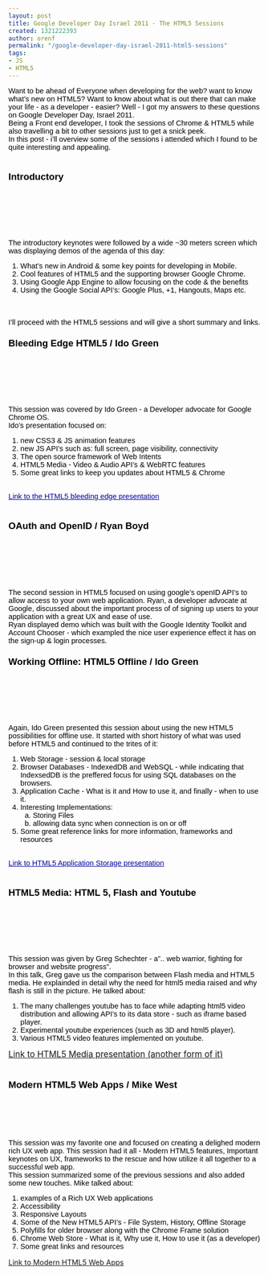 ```yaml
---
layout: post
title: Google Developer Day Israel 2011 - The HTML5 Sessions
created: 1321222393
author: orenf
permalink: "/google-developer-day-israel-2011-html5-sessions"
tags:
- JS
- HTML5
---
```

<div style="background-color: transparent; "><span style="font-size: 11pt; font-family: Arial; color: rgb(0, 0, 0); background-color: transparent; text-decoration: none; vertical-align: baseline; white-space: pre-wrap; ">Want to be ahead of Everyone when developing for the web? want to know what&rsquo;s new on HTML5? Want to know about what is out there that can make your life - as a developer - easier? Well - I got my answers to these questions on Google Developer Day, Israel 2011.</span><br />
<span style="font-size: 11pt; font-family: Arial; color: rgb(0, 0, 0); background-color: transparent; text-decoration: none; vertical-align: baseline; white-space: pre-wrap; ">Being a Front end developer, I took the sessions of Chrome &amp; HTML5 while also travelling a bit to other sessions just to get a snick peek.</span><br />
<span style="font-size: 11pt; font-family: Arial; color: rgb(0, 0, 0); background-color: transparent; text-decoration: none; vertical-align: baseline; white-space: pre-wrap; ">In this post - i&rsquo;ll overview some of the sessions i attended which I found to be quite interesting and appealing.</span><br />
<br />
<h3 dir="ltr"><span style="font-size: 14pt; font-family: Arial; color: rgb(0, 0, 0); background-color: transparent; text-decoration: none; vertical-align: baseline; white-space: pre-wrap; ">Introductory</span></h3>
<p>&nbsp;</p>
<p>&nbsp;</p>
<p><br />
<br />
<span style="font-size: 11pt; font-family: Arial; color: rgb(0, 0, 0); background-color: transparent; text-decoration: none; vertical-align: baseline; white-space: pre-wrap; ">The introductory keynotes were followed by a wide ~30 meters screen which was displaying demos of the agenda of this day: </span></p>
<ol>
    <li style="list-style-type: decimal; font-size: 11pt; font-family: Arial; color: rgb(0, 0, 0); background-color: transparent; text-decoration: none; vertical-align: baseline; "><span style="font-size: 11pt; background-color: transparent; text-decoration: none; vertical-align: baseline; white-space: pre-wrap; ">What&rsquo;s new in Android &amp; some key points for developing in Mobile.</span></li>
    <li style="list-style-type: decimal; font-size: 11pt; font-family: Arial; color: rgb(0, 0, 0); background-color: transparent; text-decoration: none; vertical-align: baseline; "><span style="font-size: 11pt; background-color: transparent; text-decoration: none; vertical-align: baseline; white-space: pre-wrap; ">Cool features of HTML5 and the supporting browser Google Chrome.</span></li>
    <li style="list-style-type: decimal; font-size: 11pt; font-family: Arial; color: rgb(0, 0, 0); background-color: transparent; text-decoration: none; vertical-align: baseline; "><span style="font-size: 11pt; background-color: transparent; text-decoration: none; vertical-align: baseline; white-space: pre-wrap; ">Using Google App Engine to allow focusing on the code &amp; the benefits</span></li>
    <li style="list-style-type: decimal; font-size: 11pt; font-family: Arial; color: rgb(0, 0, 0); background-color: transparent; text-decoration: none; vertical-align: baseline; "><span style="font-size: 11pt; background-color: transparent; text-decoration: none; vertical-align: baseline; white-space: pre-wrap; ">Using the Google Social API&rsquo;s: Google Plus, +1, Hangouts, Maps etc.</span></li>
</ol>
<br />
<br />
<span style="font-size: 11pt; font-family: Arial; color: rgb(0, 0, 0); background-color: transparent; text-decoration: none; vertical-align: baseline; white-space: pre-wrap; ">I&rsquo;ll proceed with the HTML5 sessions and will give a short summary and links.</span><br />
<h3 dir="ltr"><span style="font-size: 14pt; font-family: Arial; color: rgb(0, 0, 0); background-color: transparent; text-decoration: none; vertical-align: baseline; white-space: pre-wrap; ">Bleeding Edge HTML5 / Ido Green</span></h3>
<p>&nbsp;</p>
<p>&nbsp;</p>
<p><br />
<br />
<span style="font-size: 11pt; font-family: Arial; color: rgb(0, 0, 0); background-color: transparent; text-decoration: none; vertical-align: baseline; white-space: pre-wrap; ">This session was covered by Ido Green - a Developer advocate for Google Chrome OS.</span><br />
<span style="font-size: 11pt; font-family: Arial; color: rgb(0, 0, 0); background-color: transparent; text-decoration: none; vertical-align: baseline; white-space: pre-wrap; ">Ido&rsquo;s presentation focused on:</span></p>
<ol>
    <li style="list-style-type: decimal; font-size: 11pt; font-family: Arial; color: rgb(0, 0, 0); background-color: transparent; text-decoration: none; vertical-align: baseline; "><span style="font-size: 11pt; background-color: transparent; text-decoration: none; vertical-align: baseline; white-space: pre-wrap; ">new CSS3 &amp; JS animation features</span></li>
    <li style="list-style-type: decimal; font-size: 11pt; font-family: Arial; color: rgb(0, 0, 0); background-color: transparent; text-decoration: none; vertical-align: baseline; "><span style="font-size: 11pt; background-color: transparent; text-decoration: none; vertical-align: baseline; white-space: pre-wrap; ">new JS API&rsquo;s such as: full screen, page visibility, connectivity</span></li>
    <li style="list-style-type: decimal; font-size: 11pt; font-family: Arial; color: rgb(0, 0, 0); background-color: transparent; text-decoration: none; vertical-align: baseline; "><span style="font-size: 11pt; background-color: transparent; text-decoration: none; vertical-align: baseline; white-space: pre-wrap; ">The open source framework of Web Intents</span></li>
    <li style="list-style-type: decimal; font-size: 11pt; font-family: Arial; color: rgb(0, 0, 0); background-color: transparent; text-decoration: none; vertical-align: baseline; "><span style="font-size: 11pt; background-color: transparent; text-decoration: none; vertical-align: baseline; white-space: pre-wrap; ">HTML5 Media - Video &amp; Audio API&rsquo;s &amp; WebRTC features</span></li>
    <li style="list-style-type: decimal; font-size: 11pt; font-family: Arial; color: rgb(0, 0, 0); background-color: transparent; text-decoration: none; vertical-align: baseline; "><span style="font-size: 11pt; background-color: transparent; text-decoration: none; vertical-align: baseline; white-space: pre-wrap; ">Some great links to keep you updates about HTML5 &amp; Chrome</span></li>
</ol>
<br />
<a href="http://bleeding-edge-tlv.appspot.com/"><span style="font-size: 11pt; font-family: Arial; color: rgb(0, 0, 153); background-color: transparent; text-decoration: underline; vertical-align: baseline; white-space: pre-wrap; ">Link to the HTML5 bleeding edge presentation</span></a><br />
<br />
<h3 dir="ltr"><span style="font-size: 14pt; font-family: Arial; color: rgb(0, 0, 0); background-color: transparent; text-decoration: none; vertical-align: baseline; white-space: pre-wrap; ">OAuth and OpenID / Ryan Boyd</span></h3>
<p>&nbsp;</p>
<p>&nbsp;</p>
<p><br />
<br />
<span style="font-size: 11pt; font-family: Arial; color: rgb(0, 0, 0); background-color: transparent; text-decoration: none; vertical-align: baseline; white-space: pre-wrap; ">The second session in HTML5 focused on using google&rsquo;s openID API&rsquo;s to allow access to your own web application. Ryan, a developer advocate at Google, discussed about the important process of of signing up users to your application with a great UX and ease of use.</span><br />
<span style="font-size: 11pt; font-family: Arial; color: rgb(0, 0, 0); background-color: transparent; text-decoration: none; vertical-align: baseline; white-space: pre-wrap; ">Ryan displayed demo which was built with the Google Identity Toolkit and Account Chooser - which exampled the nice user experience effect it has on the sign-up &amp; login processes.</span></p>
<h3 dir="ltr"><span style="font-size: 14pt; font-family: Arial; color: rgb(0, 0, 0); background-color: transparent; text-decoration: none; vertical-align: baseline; white-space: pre-wrap; ">Working Offline: HTML5 Offline / Ido Green</span></h3>
<p>&nbsp;</p>
<p>&nbsp;</p>
<p><br />
<br />
<span style="font-size: 11pt; font-family: Arial; color: rgb(0, 0, 0); background-color: transparent; text-decoration: none; vertical-align: baseline; white-space: pre-wrap; ">Again, Ido Green presented this session about using the new HTML5 possibilities for offline use. It started with short history of what was used before HTML5 and continued to the trites of it:</span></p>
<ol>
    <li style="list-style-type: decimal; font-size: 11pt; font-family: Arial; color: rgb(0, 0, 0); background-color: transparent; text-decoration: none; vertical-align: baseline; "><span style="font-size: 11pt; background-color: transparent; text-decoration: none; vertical-align: baseline; white-space: pre-wrap; ">Web Storage - session &amp; local storage</span></li>
    <li style="list-style-type: decimal; font-size: 11pt; font-family: Arial; color: rgb(0, 0, 0); background-color: transparent; text-decoration: none; vertical-align: baseline; "><span style="font-size: 11pt; background-color: transparent; text-decoration: none; vertical-align: baseline; white-space: pre-wrap; ">Browser Databases - IndexedDB and WebSQL - while indicating that IndexsedDB is the preffered focus for using SQL databases on the browsers.</span></li>
    <li style="list-style-type: decimal; font-size: 11pt; font-family: Arial; color: rgb(0, 0, 0); background-color: transparent; text-decoration: none; vertical-align: baseline; "><span style="font-size: 11pt; background-color: transparent; text-decoration: none; vertical-align: baseline; white-space: pre-wrap; ">Application Cache - What is it and How to use it, and finally - when to use it.</span></li>
    <li style="list-style-type: decimal; font-size: 11pt; font-family: Arial; color: rgb(0, 0, 0); background-color: transparent; text-decoration: none; vertical-align: baseline; "><span style="font-size: 11pt; background-color: transparent; text-decoration: none; vertical-align: baseline; white-space: pre-wrap; ">Interesting Implementations:</span>
    <ol>
        <li style="list-style-type: lower-alpha; font-size: 11pt; font-family: Arial; color: rgb(0, 0, 0); background-color: transparent; text-decoration: none; vertical-align: baseline; "><span style="font-size: 11pt; background-color: transparent; text-decoration: none; vertical-align: baseline; white-space: pre-wrap; ">Storing Files </span></li>
        <li style="list-style-type: lower-alpha; font-size: 11pt; font-family: Arial; color: rgb(0, 0, 0); background-color: transparent; text-decoration: none; vertical-align: baseline; "><span style="font-size: 11pt; background-color: transparent; text-decoration: none; vertical-align: baseline; white-space: pre-wrap; ">allowing data sync when connection is on or off</span></li>
    </ol>
    </li>
    <li style="list-style-type: decimal; font-size: 11pt; font-family: Arial; color: rgb(0, 0, 0); background-color: transparent; text-decoration: none; vertical-align: baseline; "><span style="font-size: 11pt; background-color: transparent; text-decoration: none; vertical-align: baseline; white-space: pre-wrap; ">Some great reference links for more information, frameworks and resources</span></li>
</ol>
<br />
<a href="http://offline-11.appspot.com/"><span style="font-size: 11pt; font-family: Arial; color: rgb(0, 0, 153); background-color: transparent; text-decoration: underline; vertical-align: baseline; white-space: pre-wrap; ">Link to HTML5 Application Storage presentation</span></a><br />
<br />
<h3 dir="ltr"><span style="font-size: 14pt; font-family: Arial; color: rgb(0, 0, 0); background-color: transparent; text-decoration: none; vertical-align: baseline; white-space: pre-wrap; ">HTML5 Media: HTML 5, Flash and Youtube</span></h3>
<p>&nbsp;</p>
<p>&nbsp;</p>
<p><br />
<br />
<span style="font-size: 11pt; font-family: Arial; color: rgb(0, 0, 0); background-color: transparent; text-decoration: none; vertical-align: baseline; white-space: pre-wrap; ">This session was given by Greg Schechter - a&rdquo;.. web warrior, fighting for browser and website progress&rdquo;.</span><br />
<span style="font-size: 11pt; font-family: Arial; color: rgb(0, 0, 0); background-color: transparent; text-decoration: none; vertical-align: baseline; white-space: pre-wrap; ">In this talk, Greg gave us the comparison between Flash media and HTML5 media. He explainded in detail why the need for html5 media raised and why flash is still in the picture. He talked about:</span></p>
<ol>
    <li style="list-style-type: decimal; font-size: 11pt; font-family: Arial; color: rgb(0, 0, 0); background-color: transparent; text-decoration: none; vertical-align: baseline; "><span style="font-size: 11pt; background-color: transparent; text-decoration: none; vertical-align: baseline; white-space: pre-wrap; ">The many challenges youtube has to face while adapting html5 video distribution and allowing API&rsquo;s to its data store - such as iframe based player.</span></li>
    <li style="list-style-type: decimal; font-size: 11pt; font-family: Arial; color: rgb(0, 0, 0); background-color: transparent; text-decoration: none; vertical-align: baseline; "><span style="font-size: 11pt; background-color: transparent; text-decoration: none; vertical-align: baseline; white-space: pre-wrap; ">Experimental youtube experiences (such as 3D and html5 player).</span></li>
    <li style="list-style-type: decimal; font-size: 11pt; font-family: Arial; color: rgb(0, 0, 0); background-color: transparent; text-decoration: none; vertical-align: baseline; "><span style="font-size: 11pt; background-color: transparent; text-decoration: none; vertical-align: baseline; white-space: pre-wrap; ">Various HTML5 video features implemented on youtube.</span></li>
</ol>
<a href="http://www.slideshare.net/gregthebusker/hthtml5-flashandthebattleforfastercat"><span style="font-size: larger; ">Link to HTML5 Media presentation (another form of it)</span></a><br />
<br />
<h3 dir="ltr"><span style="font-size: 14pt; font-family: Arial; color: rgb(0, 0, 0); background-color: transparent; text-decoration: none; vertical-align: baseline; white-space: pre-wrap; ">Modern HTML5 Web Apps / Mike West</span></h3>
<p>&nbsp;</p>
<p>&nbsp;</p>
<p><br />
<span style="font-size: 11pt; font-family: Arial; color: rgb(0, 0, 0); background-color: transparent; text-decoration: none; vertical-align: baseline; white-space: pre-wrap; ">This session was my favorite one and focused on creating a delighed modern rich UX web app. This session had it all - Modern HTML5 features, Important keynotes on UX, frameworks to the rescue and how utilize it all together to a successful web app.</span><br />
<span style="font-size: 11pt; font-family: Arial; color: rgb(0, 0, 0); background-color: transparent; text-decoration: none; vertical-align: baseline; white-space: pre-wrap; ">This session summarized some of the previous sessions and also added some new touches. Mike talked about:</span></p>
<ol>
    <li style="list-style-type: decimal; font-size: 11pt; font-family: Arial; color: rgb(0, 0, 0); background-color: transparent; text-decoration: none; vertical-align: baseline; "><span style="font-size: 11pt; background-color: transparent; text-decoration: none; vertical-align: baseline; white-space: pre-wrap; ">examples of a Rich UX Web applications</span></li>
    <li style="list-style-type: decimal; font-size: 11pt; font-family: Arial; color: rgb(0, 0, 0); background-color: transparent; text-decoration: none; vertical-align: baseline; "><span style="font-size: 11pt; background-color: transparent; text-decoration: none; vertical-align: baseline; white-space: pre-wrap; ">Accessibility</span></li>
    <li style="list-style-type: decimal; font-size: 11pt; font-family: Arial; color: rgb(0, 0, 0); background-color: transparent; text-decoration: none; vertical-align: baseline; "><span style="font-size: 11pt; background-color: transparent; text-decoration: none; vertical-align: baseline; white-space: pre-wrap; ">Responsive Layouts</span></li>
    <li style="list-style-type: decimal; font-size: 11pt; font-family: Arial; color: rgb(0, 0, 0); background-color: transparent; text-decoration: none; vertical-align: baseline; "><span style="font-size: 11pt; background-color: transparent; text-decoration: none; vertical-align: baseline; white-space: pre-wrap; ">Some of the New HTML5 API&rsquo;s - File System, History, Offline Storage</span></li>
    <li style="list-style-type: decimal; font-size: 11pt; font-family: Arial; color: rgb(0, 0, 0); background-color: transparent; text-decoration: none; vertical-align: baseline; "><span style="font-size: 11pt; background-color: transparent; text-decoration: none; vertical-align: baseline; white-space: pre-wrap; ">Polyfills for older browser along with the Chrome Frame solution</span></li>
    <li style="list-style-type: decimal; font-size: 11pt; font-family: Arial; color: rgb(0, 0, 0); background-color: transparent; text-decoration: none; vertical-align: baseline; "><span style="font-size: 11pt; background-color: transparent; text-decoration: none; vertical-align: baseline; white-space: pre-wrap; ">Chrome Web Store - What is it, Why use it, How to use it (as a developer)</span></li>
    <li style="list-style-type: decimal; font-size: 11pt; font-family: Arial; color: rgb(0, 0, 0); background-color: transparent; text-decoration: none; vertical-align: baseline; "><span style="font-size: 11pt; background-color: transparent; text-decoration: none; vertical-align: baseline; white-space: pre-wrap; ">Some great links and resources</span></li>
</ol>
</div>
<p><a id="internal-source-marker_0.3451088482979685" style="font-size: 12px; line-height: 19px; " href="http://petelepage.com/Presentations/2011/GDD-AR/WebApps/"><span style="font-size: larger; ">Link to Modern HTML5 Web Apps</span></a></p>
